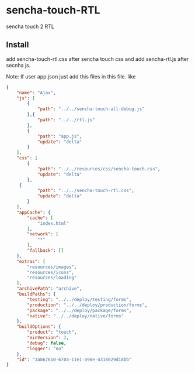 sencha-touch-RTL
================

sencha touch 2 RTL

## Install

add sencha-touch-rtl.css  after sencha touch css and add sencha-rtl.js after  secnha js.

Note:
If user app.json just add this files in this file. like

```json
{
    "name": "Ajax",
    "js": [
        {
            "path": "../../sencha-touch-all-debug.js"
        },{
            "path": "../../rtl.js"
        },
        {
            "path": "app.js",
            "update": "delta"
        }
    ],
    "css": [
        {
            "path": "../../resources/css/sencha-touch.css",
            "update": "delta"
        },
	 {
            "path": "../../sencha-touch-rtl.css",
            "update": "delta"
        }
    ],
    "appCache": {
        "cache": [
            "index.html"
        ],
        "network": [
            "*"
        ],
        "fallback": []
    },
    "extras": [
        "resources/images",
        "resources/icons",
        "resources/loading"
    ],
    "archivePath": "archive",
    "buildPaths": {
        "testing": "../../deploy/testing/forms",
        "production": "../../deploy/production/forms",
        "package": "../../deploy/package/forms",
        "native": "../../deploy/native/forms"
    },
    "buildOptions": {
        "product": "touch",
        "minVersion": 3,
        "debug": false,
        "logger": "no"
    },
    "id": "3a867610-670a-11e1-a90e-4318029d18bb"
}
```
